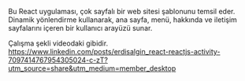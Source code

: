 Bu React uygulaması, çok sayfalı bir web sitesi şablonunu temsil eder. Dinamik yönlendirme kullanarak, ana sayfa, menü, hakkında ve iletişim sayfalarını içeren bir kullanıcı arayüzü sunar.

Çalışma şekli videodaki gibidir.
https://www.linkedin.com/posts/erdisalgin_react-reactjs-activity-7097414767954305024-c-zT?utm_source=share&utm_medium=member_desktop
